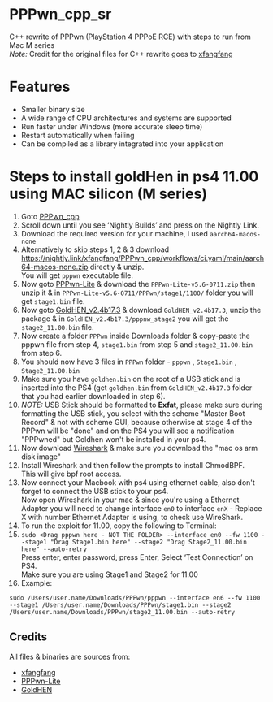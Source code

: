 # PPPwn_cpp_sr
C++ rewrite of PPPwn (PlayStation 4 PPPoE RCE) with steps to run from Mac M series<br/>
<i>Note:</i> Credit for the original files for C++ rewrite goes to [xfangfang](https://github.com/xfangfang/PPPwn_cpp)

# Features

- Smaller binary size
- A wide range of CPU architectures and systems are supported
- Run faster under Windows (more accurate sleep time)
- Restart automatically when failing
- Can be compiled as a library integrated into your application

# Steps to install goldHen in ps4 11.00 using MAC silicon (M series)

1. Goto [PPPwn_cpp](https://github.com/xfangfang/PPPwn_cpp)
2. Scroll down until you see ‘Nightly Builds’ and press on the Nightly Link.
3. Download the required version for your machine, I used `aarch64-macos-none`
4. Alternatively to skip steps 1, 2 & 3 download https://nightly.link/xfangfang/PPPwn_cpp/workflows/ci.yaml/main/aarch64-macos-none.zip directly & unzip.<br/> You will get `pppwn` executable file.
5. Now goto [PPPwn-Lite](https://github.com/PSGO/PPPwn-Lite/releases) & download the `PPPwn-Lite-v5.6-0711.zip` then unzip it & in `PPPwn-Lite-v5.6-0711/PPPwn/stage1/1100/` folder you will get `stage1.bin` file.
6. Now goto [GoldHEN_v2.4b17.3](https://github.com/GoldHEN/GoldHEN/releases/tag/2.4b17.2) & download `GoldHEN_v2.4b17.3`, unzip the package & in `GoldHEN_v2.4b17.3/pppnw_stage2` you will get the `stage2_11.00.bin` file.
7. Now create a folder `PPPwn` inside Downloads folder & copy-paste the pppwn file from step 4, `stage1.bin` from step 5 and `stage2_11.00.bin` from step 6.
8. You should now have 3 files in `PPPwn` folder - `pppwn` , `Stage1.bin` , `Stage2_11.00.bin`
9. Make sure you have `goldhen.bin` on the root of a USB stick and is inserted into the PS4 (get `goldhen.bin` from `GoldHEN_v2.4b17.3` folder that you had earlier downloaded in step 6).
10. <i>NOTE:</i> USB Stick should be formatted to <b>Exfat</b>, please make sure during formatting the USB stick, you select with the scheme "Master Boot Record" & not with scheme GUI, because otherwise at stage 4 of the PPPwn will be "done" and on the PS4 you will see a notification "PPPwned" but Goldhen won't be installed in your ps4.
11. Now download [Wireshark](https://www.wireshark.org/download.html) & make sure you download the "mac os arm disk image"
12. Install Wireshark and then follow the prompts to install ChmodBPF. <br/>This will give bpf root access.
13. Now connect your Macbook with ps4 using ethernet cable, also don't forget to connect the USB stick to your ps4. <br/>
Now open Wireshark in your mac & since you're using a Ethernet Adapter you will need to change interface `en0` to interface `enX` - Replace X with number Ethernet Adapter is using, to check use WireShark.
14. To run the exploit for 11.00, copy the following to Terminal:
15. `sudo <Drag pppwn here - NOT THE FOLDER> --interface en0 --fw 1100 --stage1 "Drag Stage1.bin here" --stage2 "Drag Stage2_11.00.bin here" --auto-retry`<br/>
Press enter, enter password, press Enter, Select ‘Test Connection’ on PS4.<br/>
Make sure you are using Stage1 and Stage2 for 11.00
16. Example:
```
sudo /Users/user.name/Downloads/PPPwn/pppwn --interface en6 --fw 1100 --stage1 /Users/user.name/Downloads/PPPwn/stage1.bin --stage2 /Users/user.name/Downloads/PPPwn/stage2_11.00.bin --auto-retry
```

## Credits
All files & binaries are sources from: 
- [xfangfang](https://github.com/xfangfang/PPPwn_cpp)
- [PPPwn-Lite](https://github.com/PSGO/PPPwn-Lite)
- [GoldHEN](https://github.com/GoldHEN/GoldHEN)
